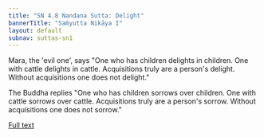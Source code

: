```yaml
---
title: "SN 4.8 Nandana Sutta: Delight"
bannerTitle: "Saṁyutta Nikāya I" 
layout: default 
subnav: suttas-sn1
---
```


Mara, the 'evil one', says "One who has children delights in children. One with cattle delights in cattle. Acquisitions truly are a person's delight. Without acquisitions one does not delight."

The Buddha replies "One who has children sorrows over children. One with cattle sorrows over cattle. Acquisitions truly are a person's sorrow. Without acquisitions one does not sorrow."  


[Full text](https://www.dhammatalks.org/suttas/SN/SN4_8.html)

